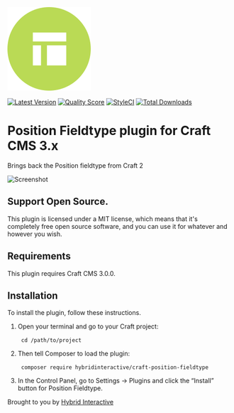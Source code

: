 ![Icon](./src/icon.svg)

[![Latest Version](https://img.shields.io/github/release/hybridinteractive/craft-position-fieldtype.svg?style=flat-square)](https://github.com/hybridinteractive/craft-position-fieldtype/releases)
[![Quality Score](https://img.shields.io/scrutinizer/g/hybridinteractive/craft-position-fieldtype.svg?style=flat-square)](https://scrutinizer-ci.com/g/hybridinteractive/craft-position-fieldtype)
[![StyleCI](https://styleci.io/repos/112007386/shield)](https://styleci.io/repos/112007386)
[![Total Downloads](https://img.shields.io/packagist/dt/rias/craft-position-fieldtype.svg?style=flat-square)](https://packagist.org/packages/rias/craft-position-fieldtype)

# Position Fieldtype plugin for Craft CMS 3.x

Brings back the Position fieldtype from Craft 2

![Screenshot](resources/img/plugin-screenshot.png)

## Support Open Source.

This plugin is licensed under a MIT license, which means that it's completely free open source software, and you can use it for whatever and however you wish.

## Requirements

This plugin requires Craft CMS 3.0.0.

## Installation

To install the plugin, follow these instructions.

1. Open your terminal and go to your Craft project:

        cd /path/to/project

2. Then tell Composer to load the plugin:

        composer require hybridinteractive/craft-position-fieldtype

3. In the Control Panel, go to Settings → Plugins and click the “Install” button for Position Fieldtype.

Brought to you by [Hybrid Interactive](https://hybridinteractive.io/)

